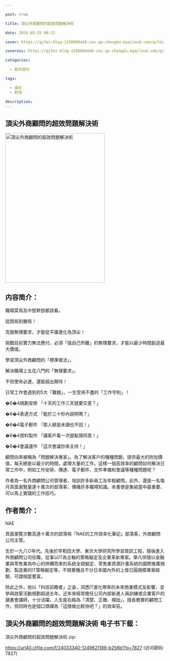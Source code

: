 ```yaml
---

post: true

title: 頂尖外商顧問的超效問題解決術

date: 2024-05-25 08:12

cover: https://qifei-blog-1256009448.cos.ap-chengdu.myqcloud.com/qifei-blog/6613574b68eb93571359fa5f.jpg

coveross: https://qifei-blog-1256009448.cos.ap-chengdu.myqcloud.com/qifei-blog/6613574b68eb93571359fa5f.jpg

categories:

  - 励志成功

tags:

  - 成长
  - 职场

description:
---
```


## 頂尖外商顧問的超效問題解決術
<img alt="頂尖外商顧問的超效問題解決術 " class="aligncenter loading" data-was-processed="true" decoding="async" fetchpriority="high" height="471" src="https://qifei-blog-1256009448.cos.ap-chengdu.myqcloud.com/qifei-blog/6613574b68eb93571359fa5f.jpg" style="cursor: zoom-in;" width="314"/>

## 内容简介：

職場菜鳥及中堅幹部都該看。

從困局到勝局！

克服無理要求，才能從平庸進化為頂尖！

挑戰目前實力無法應付，必須「強自己所難」的無理要求，才能以最少時間創造最大價值。

學習頂尖外商顧問的「標準做法」，

解決職場上五花八門的「無理要求」。

不但使命必達，還能超出期待！

日常工作會遇到的5大「難題」，一生受用不盡的「工作守則」！

�6�4規劃安排 「十天的工作三天就要交差？」

�6�4表達方式 「能於三十秒內說明嗎？」

�6�4電子郵件 「那人總是未讀也不回！」

�6�4資料製作 「讓客戶看一次就點頭同意！」

�6�4會議運作 「這次會議你來主持！」

顧問向來被稱為「問題解決專家」。為了解決客戶的種種問題，提供最大的附加價值，每天總是以最少的時間，處理大量的工作。這樣一個高效率的顧問如何解決日常工作中，例如工作安排、傳達、電子郵件、文件準備和會議等種種問題呢？

作者為一名外商顧問公司管理者，培訓許多新員工及年輕顧問。此外，還是一名每月頁面瀏覽量達十萬次的部落客，傳播許多職場知識。本書便是集結當中最重要、可以馬上實踐的工作技巧。

## 作者简介：

NAE

頁面瀏覽次數高達十萬次的部落格「NAE的工作效率化筆記」部落客，外商顧問公司主管。

生於一九八○年代。先後於早稻田大學、東京大學研究所學習資訊工程，隨後進入外商顧問公司任職，從事以IT為主軸的策略擬定及企業革新專案。舉凡伴隨以金融業與零售業為中心的併購而來的系統全貌擬定、零售業資源計畫系統的國際推廣規劃、製造業的IT策略擬定等，不限業種且不分日本國內外的上億日圓規模專案經驗，可謂相當豐富。

除此之外，他以「科技前瞻者」之姿，洞悉IT進化帶來的未來商業模式及影響，並參與啟蒙活動規劃超過五年。近年來經常擔任公司內部新進人員訓練或企業客戶的讀書會講師，十分活躍。人生座右銘為「清楚、正確、樸拙」，擅長務實的顧問工作，但同時也是個口頭禪為「這樣做比較快吧？」的效率狂。

## 頂尖外商顧問的超效問題解決術 电子书下载：
頂尖外商顧問的超效問題解決術.zip: 

https://url40.ctfile.com/f/24033340-1249621189-b256b1?p=7827 (访问密码: 7827)
